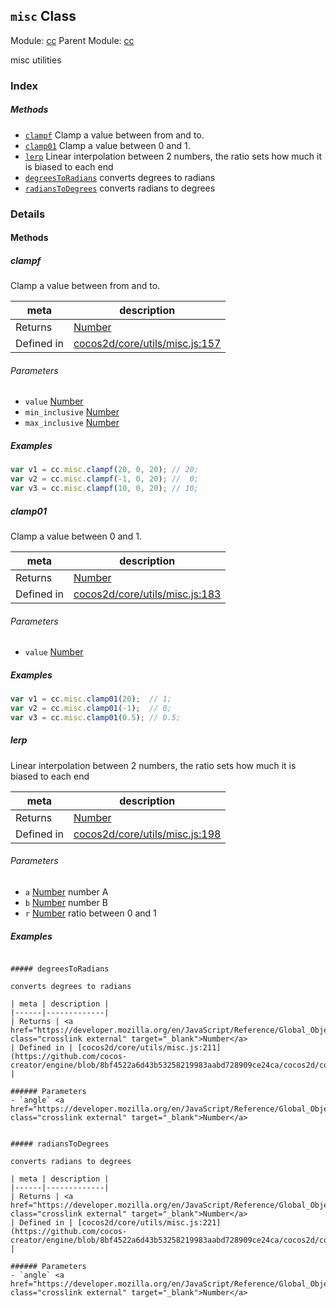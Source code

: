 ## `misc` Class



Module: [cc](../modules/cc.md)
Parent Module: [cc](../modules/cc.md)


misc utilities



### Index



##### Methods

  - [`clampf`](#clampf) Clamp a value between from and to.
  - [`clamp01`](#clamp01) Clamp a value between 0 and 1.
  - [`lerp`](#lerp) Linear interpolation between 2 numbers, the ratio sets how much it is biased to each end
  - [`degreesToRadians`](#degreestoradians) converts degrees to radians
  - [`radiansToDegrees`](#radianstodegrees) converts radians to degrees



### Details




<!-- Method Block -->
#### Methods


##### clampf

Clamp a value between from and to.

| meta | description |
|------|-------------|
| Returns | <a href="https://developer.mozilla.org/en/JavaScript/Reference/Global_Objects/Number" class="crosslink external" target="_blank">Number</a> 
| Defined in | [cocos2d/core/utils/misc.js:157](https://github.com/cocos-creator/engine/blob/8bf4522a6d43b53258219983aabd728909ce24ca/cocos2d/core/utils/misc.js#L157) |

###### Parameters
- `value` <a href="https://developer.mozilla.org/en/JavaScript/Reference/Global_Objects/Number" class="crosslink external" target="_blank">Number</a> 
- `min_inclusive` <a href="https://developer.mozilla.org/en/JavaScript/Reference/Global_Objects/Number" class="crosslink external" target="_blank">Number</a> 
- `max_inclusive` <a href="https://developer.mozilla.org/en/JavaScript/Reference/Global_Objects/Number" class="crosslink external" target="_blank">Number</a> 

##### Examples

```js
var v1 = cc.misc.clampf(20, 0, 20); // 20;
var v2 = cc.misc.clampf(-1, 0, 20); //  0;
var v3 = cc.misc.clampf(10, 0, 20); // 10;
```

##### clamp01

Clamp a value between 0 and 1.

| meta | description |
|------|-------------|
| Returns | <a href="https://developer.mozilla.org/en/JavaScript/Reference/Global_Objects/Number" class="crosslink external" target="_blank">Number</a> 
| Defined in | [cocos2d/core/utils/misc.js:183](https://github.com/cocos-creator/engine/blob/8bf4522a6d43b53258219983aabd728909ce24ca/cocos2d/core/utils/misc.js#L183) |

###### Parameters
- `value` <a href="https://developer.mozilla.org/en/JavaScript/Reference/Global_Objects/Number" class="crosslink external" target="_blank">Number</a> 

##### Examples

```js
var v1 = cc.misc.clamp01(20);  // 1;
var v2 = cc.misc.clamp01(-1);  // 0;
var v3 = cc.misc.clamp01(0.5); // 0.5;
```

##### lerp

Linear interpolation between 2 numbers, the ratio sets how much it is biased to each end

| meta | description |
|------|-------------|
| Returns | <a href="https://developer.mozilla.org/en/JavaScript/Reference/Global_Objects/Number" class="crosslink external" target="_blank">Number</a> 
| Defined in | [cocos2d/core/utils/misc.js:198](https://github.com/cocos-creator/engine/blob/8bf4522a6d43b53258219983aabd728909ce24ca/cocos2d/core/utils/misc.js#L198) |

###### Parameters
- `a` <a href="https://developer.mozilla.org/en/JavaScript/Reference/Global_Objects/Number" class="crosslink external" target="_blank">Number</a> number A
- `b` <a href="https://developer.mozilla.org/en/JavaScript/Reference/Global_Objects/Number" class="crosslink external" target="_blank">Number</a> number B
- `r` <a href="https://developer.mozilla.org/en/JavaScript/Reference/Global_Objects/Number" class="crosslink external" target="_blank">Number</a> ratio between 0 and 1

##### Examples

```Not found for the example path: temp-src/engine/docs/utils/api/engine/docs/cocos2d/core/platform/CCMacro/lerp.js

##### degreesToRadians

converts degrees to radians

| meta | description |
|------|-------------|
| Returns | <a href="https://developer.mozilla.org/en/JavaScript/Reference/Global_Objects/Number" class="crosslink external" target="_blank">Number</a> 
| Defined in | [cocos2d/core/utils/misc.js:211](https://github.com/cocos-creator/engine/blob/8bf4522a6d43b53258219983aabd728909ce24ca/cocos2d/core/utils/misc.js#L211) |

###### Parameters
- `angle` <a href="https://developer.mozilla.org/en/JavaScript/Reference/Global_Objects/Number" class="crosslink external" target="_blank">Number</a> 


##### radiansToDegrees

converts radians to degrees

| meta | description |
|------|-------------|
| Returns | <a href="https://developer.mozilla.org/en/JavaScript/Reference/Global_Objects/Number" class="crosslink external" target="_blank">Number</a> 
| Defined in | [cocos2d/core/utils/misc.js:221](https://github.com/cocos-creator/engine/blob/8bf4522a6d43b53258219983aabd728909ce24ca/cocos2d/core/utils/misc.js#L221) |

###### Parameters
- `angle` <a href="https://developer.mozilla.org/en/JavaScript/Reference/Global_Objects/Number" class="crosslink external" target="_blank">Number</a> 



